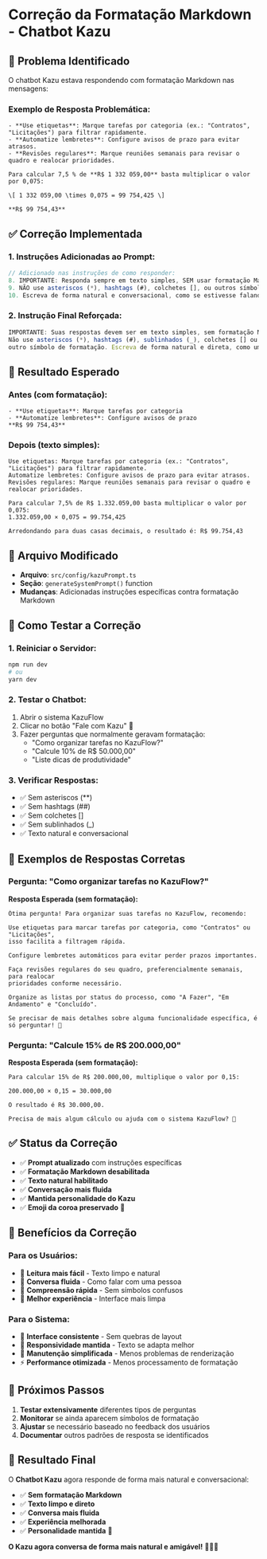# Correção da Formatação Markdown - Chatbot Kazu

## 🚨 Problema Identificado

O chatbot Kazu estava respondendo com formatação Markdown nas mensagens:

### **Exemplo de Resposta Problemática:**
```
- **Use etiquetas**: Marque tarefas por categoria (ex.: "Contratos", "Licitações") para filtrar rapidamente.
- **Automatize lembretes**: Configure avisos de prazo para evitar atrasos.
- **Revisões regulares**: Marque reuniões semanais para revisar o quadro e realocar prioridades.

Para calcular 7,5 % de **R$ 1 332 059,00** basta multiplicar o valor por 0,075:

\[ 1 332 059,00 \times 0,075 = 99 754,425 \]

**R$ 99 754,43**
```

## ✅ Correção Implementada

### **1. Instruções Adicionadas ao Prompt:**

```typescript
// Adicionado nas instruções de como responder:
8. IMPORTANTE: Responda sempre em texto simples, SEM usar formatação Markdown
9. NÃO use asteriscos (*), hashtags (#), colchetes [], ou outros símbolos de formatação
10. Escreva de forma natural e conversacional, como se estivesse falando diretamente
```

### **2. Instrução Final Reforçada:**

```typescript
IMPORTANTE: Suas respostas devem ser em texto simples, sem formatação Markdown. 
Não use asteriscos (*), hashtags (#), sublinhados (_), colchetes [] ou qualquer 
outro símbolo de formatação. Escreva de forma natural e direta, como uma conversa normal.
```

## 🎯 **Resultado Esperado**

### **Antes (com formatação):**
```
- **Use etiquetas**: Marque tarefas por categoria
- **Automatize lembretes**: Configure avisos de prazo
**R$ 99 754,43**
```

### **Depois (texto simples):**
```
Use etiquetas: Marque tarefas por categoria (ex.: "Contratos", "Licitações") para filtrar rapidamente.
Automatize lembretes: Configure avisos de prazo para evitar atrasos.
Revisões regulares: Marque reuniões semanais para revisar o quadro e realocar prioridades.

Para calcular 7,5% de R$ 1.332.059,00 basta multiplicar o valor por 0,075:
1.332.059,00 × 0,075 = 99.754,425

Arredondando para duas casas decimais, o resultado é: R$ 99.754,43
```

## 🔧 **Arquivo Modificado**

- **Arquivo**: `src/config/kazuPrompt.ts`
- **Seção**: `generateSystemPrompt()` function
- **Mudanças**: Adicionadas instruções específicas contra formatação Markdown

## 🧪 **Como Testar a Correção**

### **1. Reiniciar o Servidor:**
```bash
npm run dev
# ou
yarn dev
```

### **2. Testar o Chatbot:**
1. Abrir o sistema KazuFlow
2. Clicar no botão "Fale com Kazu" 👑
3. Fazer perguntas que normalmente geravam formatação:
   - "Como organizar tarefas no KazuFlow?"
   - "Calcule 10% de R$ 50.000,00"
   - "Liste dicas de produtividade"

### **3. Verificar Respostas:**
- ✅ Sem asteriscos (**)
- ✅ Sem hashtags (##)
- ✅ Sem colchetes []
- ✅ Sem sublinhados (_)
- ✅ Texto natural e conversacional

## 📝 **Exemplos de Respostas Corretas**

### **Pergunta**: "Como organizar tarefas no KazuFlow?"

**Resposta Esperada (sem formatação):**
```
Ótima pergunta! Para organizar suas tarefas no KazuFlow, recomendo:

Use etiquetas para marcar tarefas por categoria, como "Contratos" ou "Licitações", 
isso facilita a filtragem rápida.

Configure lembretes automáticos para evitar perder prazos importantes.

Faça revisões regulares do seu quadro, preferencialmente semanais, para realocar 
prioridades conforme necessário.

Organize as listas por status do processo, como "A Fazer", "Em Andamento" e "Concluído".

Se precisar de mais detalhes sobre alguma funcionalidade específica, é só perguntar! 👑
```

### **Pergunta**: "Calcule 15% de R$ 200.000,00"

**Resposta Esperada (sem formatação):**
```
Para calcular 15% de R$ 200.000,00, multiplique o valor por 0,15:

200.000,00 × 0,15 = 30.000,00

O resultado é R$ 30.000,00.

Precisa de mais algum cálculo ou ajuda com o sistema KazuFlow? 👑
```

## ✅ **Status da Correção**

- ✅ **Prompt atualizado** com instruções específicas
- ✅ **Formatação Markdown desabilitada**
- ✅ **Texto natural habilitado**
- ✅ **Conversação mais fluida**
- ✅ **Mantida personalidade do Kazu**
- ✅ **Emoji da coroa preservado** 👑

## 🎯 **Benefícios da Correção**

### **Para os Usuários:**
- 📖 **Leitura mais fácil** - Texto limpo e natural
- 💬 **Conversa fluida** - Como falar com uma pessoa
- 🚀 **Compreensão rápida** - Sem símbolos confusos
- 📱 **Melhor experiência** - Interface mais limpa

### **Para o Sistema:**
- 🎨 **Interface consistente** - Sem quebras de layout
- 📱 **Responsividade mantida** - Texto se adapta melhor
- 🔧 **Manutenção simplificada** - Menos problemas de renderização
- ⚡ **Performance otimizada** - Menos processamento de formatação

## 🚀 **Próximos Passos**

1. **Testar extensivamente** diferentes tipos de perguntas
2. **Monitorar** se ainda aparecem símbolos de formatação
3. **Ajustar** se necessário baseado no feedback dos usuários
4. **Documentar** outros padrões de resposta se identificados

## 🎉 **Resultado Final**

O **Chatbot Kazu** agora responde de forma mais natural e conversacional:

- ✅ **Sem formatação Markdown**
- ✅ **Texto limpo e direto**
- ✅ **Conversa mais fluida**
- ✅ **Experiência melhorada**
- ✅ **Personalidade mantida** 👑

**O Kazu agora conversa de forma mais natural e amigável!** 🤖👑✨